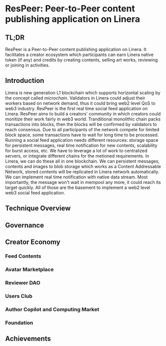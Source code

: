 # ResPeer: Peer-to-Peer content publishing application on Linera

## TL;DR

ResPeer is a Peer-to-Peer content publishing application on Linera. It facilitates a creator ecosystem which participants can earn Linera native token (if any) and credits by creating contents, selling art works, reviewing or joining in activities.

## Introduction

Linera is new generation L1 blockchain which supports horizontal scaling by the concept called *microchain*. Validators in Linera could adjust their workers based on network demand, thus it could bring web2 level QoS to web3 industry. ResPeer is the first real time social feed application on Linera. ResPeer aims to build a creators' community in which creators could monitize their work fairly in web3 world. Tranditional monolithic chain packs transactions into blocks, then the blocks will be confirmed by validators to reach consensus. Due to all participants of the network compete for limited block space, some transactions have to wait for long time to be processed.  Running a social feed application needs different resources: storage space for persistent messages, real time notification for new contents, scalability for burst access, etc. We have to leverage a lot of work to centralized servers, or integrate different chains for the metioned requirements. In Linera, we can do these all in one blockchain. We can persistent messages, contents and images to blob storage which works as a Content Addressable Network, stored contents will be replicated in Linera network automatically. We can implement real time notification with native data stream. Most importantly, the message won't wait in mempool any more, it could reach its target quickly. All of those are the basement to implement a web2 level web3 social feed application.

## Technique Overview

## Governance

## Creator Economy

### Feed Contents

### Avatar Marketplace

### Reviewer DAO

### Users Club

### Author Copilot and Computing Market

### Foundation

## Achievements
